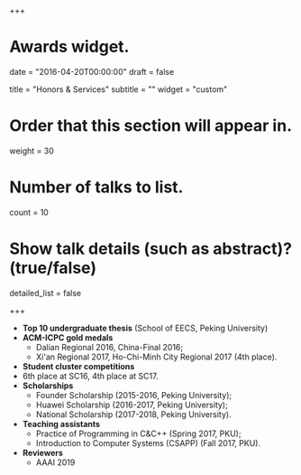+++
# Awards widget.

date = "2016-04-20T00:00:00"
draft = false

title = "Honors & Services"
subtitle = ""
widget = "custom"

# Order that this section will appear in.
weight = 30

# Number of talks to list.
count = 10

# Show talk details (such as abstract)? (true/false)
detailed_list = false

+++
- **Top 10 undergraduate thesis** (School of EECS, Peking University)
- **ACM-ICPC gold medals**
  - Dalian Regional 2016, China-Final 2016;
  - Xi'an Regional 2017, Ho-Chi-Minh City Regional 2017 (4th place).
-  **Student cluster competitions**
  - 6th place at SC16, 4th place at SC17.
- **Scholarships**
  - Founder Scholarship (2015-2016, Peking University);
  - Huawei Scholarship (2016-2017, Peking University);
  - National Scholarship (2017-2018, Peking University).
- **Teaching assistants**
  - Practice of Programming in C&C++ (Spring 2017, PKU);
  - Introduction to Computer Systems (CSAPP) (Fall 2017, PKU).
- **Reviewers**
  - AAAI 2019